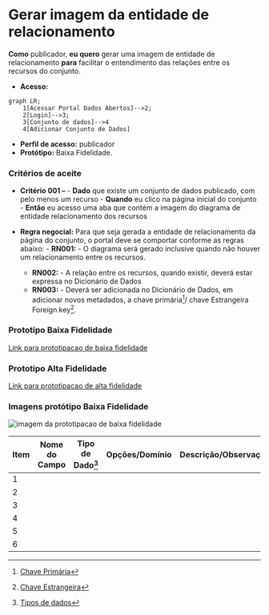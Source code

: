 # Gerar imagem da entidade de relacionamento

**Como** publicador, **eu quero** gerar uma imagem de entidade de relacionamento **para** facilitar o entendimento das relações entre os recursos do conjunto.

- **Acesso:** 

```mermaid
graph LR;
    1[Acessar Portal Dados Abertos]-->2;
    2[Login]-->3;
    3[Conjunto de dados]-->4
    4[Adicionar Conjunto de Dados]
```

- **Perfil de acesso:** publicador
- **Protótipo:** Baixa Fidelidade.

### Critérios de aceite

- **Critério 001 –** 
       - **Dado** que existe um conjunto de dados publicado, com pelo menos um recurso
       - **Quando** eu clico na página inicial do conjunto
       - **Então** eu acesso uma aba que contém a imagem do diagrama de entidade relacionamento dos recursos

- **Regra negocial:** Para que seja gerada a entidade de relacionamento da página do conjunto, o portal deve se comportar conforme as regras abaixo:
       - **RN001:** - O diagrama será gerado inclusive quando não houver um relacionamento entre os recursos. 
	- **RN002:** - A relação entre os recursos, quando existir, deverá estar expressa no Dicionário de Dados
	- **RN003:** - Deverá ser adicionada no Dicionário de Dados, em adicionar novos metadados, a chave primária[^1]/ chave Estrangeira Foreign key[^2]. 

### Prototipo Baixa Fidelidade

[Link para prototipacao de baixa fidelidade](link_para_prototipo_baixa_fidelidade)

### Prototipo Alta Fidelidade

[Link para prototipacao de alta fidelidade](link_para_prototipo_alta_fidelidade) 
### Imagens protótipo Baixa Fidelidade

![imagem da prototipacao de baixa fidelidade](/caminho_pasta_imagens)

| Item |                        Nome do Campo                        | Tipo de Dado[^3] | Opções/Domínio |     Descrição/Observações      |
|------|-------------------------------------------------------------|------------------|----------------|--------------------------------|
|    1 |           |            |              |                    |
|    2 |           |            |              |                    |                
|    3 |           |            |              |                    |
|    4 |           |            |              |                    |
|    5 |           |            |              |                    |
|    6 |           |            |              |                    |


[^1]: [Chave Primária](https://specs.frictionlessdata.io/table-schema/#primary-key)
[^2]: [Chave Estrangeira](https://specs.frictionlessdata.io/table-schema/#foreign-keys)
[^3]: [Tipos de dados](../../modelos/tipos_dado_formulario_html.md)
